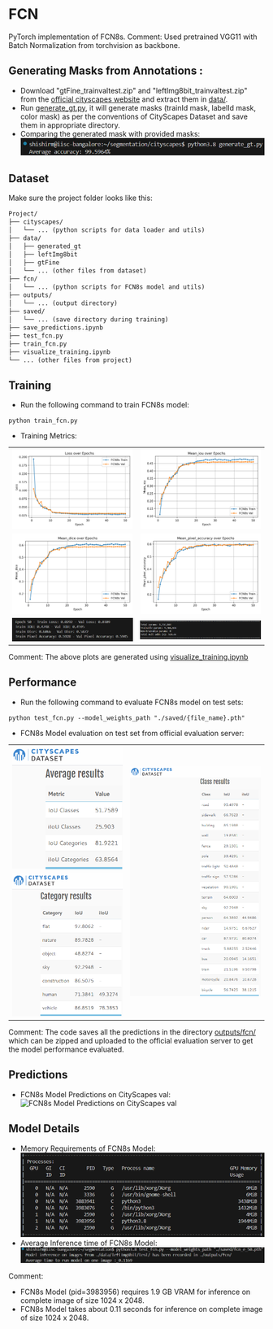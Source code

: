 # FCN
PyTorch implementation of FCN8s.
Comment: Used pretrained VGG11 with Batch Normalization from torchvision as backbone.


## Generating Masks from Annotations :
- Download "gtFine_trainvaltest.zip" and "leftImg8bit_trainvaltest.zip" from the [official cityscapes website](https://www.cityscapes-dataset.com/downloads/) and extract them in [data/](./data/).
- Run [generate_gt.py](./cityscapes/generate_gt.py), it will generate masks (trainId mask, labelId mask, color mask) as per the conventions of CityScapes Dataset and save them in appropriate directory.
- Comparing the generated mask with provided masks:
![Comparing the generated mask with provided masks](./outputs/gen%20city%20acc.png)


## Dataset
Make sure the project folder looks like this:
```
Project/
├── cityscapes/
│   └── ... (python scripts for data loader and utils)
├── data/
│   ├── generated_gt
│   ├── leftImg8bit
│   ├── gtFine
│   └── ... (other files from dataset)
├── fcn/
│   └── ... (python scripts for FCN8s model and utils)
├── outputs/
│   └── ... (output directory)
├── saved/
│   └── ... (save directory during training)
├── save_predictions.ipynb
├── test_fcn.py
├── train_fcn.py
├── visualize_training.ipynb
└── ... (other files from project)
```


## Training
- Run the following command to train FCN8s model:
```
python train_fcn.py
```

- Training Metrics:
<table style="width: 100%;">
  <tr>
    <td><img src="./outputs/fcn_loss.png" style="width: 100%;"/></td>
    <td><img src="./outputs/fcn_miou.png" style="width: 100%;"/></td>
  </tr>
  <tr>
    <td><img src="./outputs/fcn_mdice.png" style="width: 100%;"/></td>
    <td><img src="./outputs/fcn_mpacc.png" style="width: 100%;"/></td>
  </tr>
  <tr>
    <td><img src="./outputs/train.png" style="width: 100%;"/></td>
    <td><img src="./outputs/sum.png" style="width: 100%;"/></td>
  </tr>
</table>

Comment: The above plots are generated using [visualize_training.ipynb](visualize_training.ipynb)


## Performance
- Run the following command to evaluate FCN8s model on test sets:
```
python test_fcn.py --model_weights_path "./saved/{file_name}.pth"
```
- FCN8s Model evaluation on test set from official evaluation server:

<table style="width: 100%;">
  <tr>
    <td><img src="./outputs/avg.png" style="width: 100%;"/></td>
    <td rowspan="2"><img src="./outputs/class.png" style="width: 100%;"/></td>
  </tr>
  <tr>
    <td><img src="./outputs/cat.png" style="width: 100%;"/></td>
  </tr>
</table>

Comment: The code saves all the predictions in the directory [outputs/fcn/](./outputs/) which can be zipped and uploaded to the official evaluation server to get the model performance evaluated.


## Predictions 
- FCN8s Model Predictions on CityScapes val: 
![FCN8s Model Predictions on CityScapes val](./outputs/fcn.gif)


## Model Details
- Memory Requirements of FCN8s Model:
![Memory Requirements of FCN8s Model](./outputs/mem.png)
- Average Inference time of FCN8s Model:
![Average Inference time of FCN8s Model](./outputs/inf.png)

Comment:
- FCN8s Model (pid=3983956) requires 1.9 GB VRAM for inference on complete image of size 1024 x 2048.
- FCN8s Model takes about 0.11 seconds for inference on complete image of size 1024 x 2048.